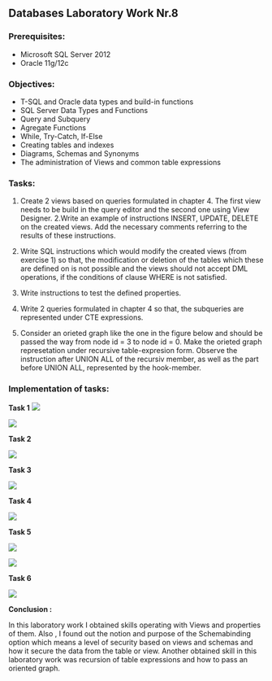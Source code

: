 ## Databases Laboratory Work Nr.8


### Prerequisites:
  - Microsoft SQL Server 2012
  - Oracle 11g/12c

### Objectives:
  - T-SQL and Oracle data types and build-in functions
  - SQL Server Data Types and Functions
  - Query and Subquery
  - Agregate Functions
  - While, Try-Catch, If-Else
  - Creating tables and indexes
  - Diagrams, Schemas and Synonyms
  - The administration of Views and common table expressions
  
 ### Tasks: 
 
 1. Create 2 views based on queries formulated in chapter 4. The first view needs to be build in the query editor and the second one using View Designer. 
 2.Write an example of instructions INSERT, UPDATE, DELETE on the created views. Add the necessary comments referring to the results of these instructions. 
 
 3. Write SQL instructions which would modify the created views (from exercise 1) so that, the modification or deletion of the tables which these are defined on is not possible and the views should not accept DML operations, if the conditions of clause WHERE is not satisfied. 
 
 4. Write instructions to test the defined properties. 
 
 5. Write 2 queries formulated in chapter 4 so that, the subqueries are represented under CTE expressions. 
 
 6. Consider an orieted graph like the one in the figure below and should be passed the way from node id = 3 to node id = 0. Make the orieted graph represetation under recursive table-expresion form. Observe the instruction after UNION ALL of the recursiv member, as well as the part before UNION ALL, represented by the hook-member. 
 
 
 ### Implementation of tasks: 
 
 **Task 1**
 ![](https://github.com/bacal-t/BD-labs/blob/master/Laboratory_Work_N8/Screens/Task1_1.PNG)
 
 ![](https://github.com/bacal-t/BD-labs/blob/master/Laboratory_Work_N8/Screens/Task1_2.PNG) 
 
 **Task 2** 
 
 ![](https://github.com/bacal-t/BD-labs/blob/master/Laboratory_Work_N8/Screens/Task2.PNG) 
 
 **Task 3** 
 
 
 ![](https://github.com/bacal-t/BD-labs/blob/master/Laboratory_Work_N8/Screens/Task3.PNG) 
 
 **Task 4** 
 
 ![](https://github.com/bacal-t/BD-labs/blob/master/Laboratory_Work_N8/Screens/Task4.PNG) 
 
 **Task 5** 
 
 ![](https://github.com/bacal-t/BD-labs/blob/master/Laboratory_Work_N8/Screens/Task5_1.PNG) 
 
 ![](https://github.com/bacal-t/BD-labs/blob/master/Laboratory_Work_N8/Screens/Task5_2.PNG) 
 
 **Task 6** 
 
 ![](https://github.com/bacal-t/BD-labs/blob/master/Laboratory_Work_N8/Screens/Task6.PNG) 
 
 **Conclusion :** 
 
 In this laboratory work I obtained skills operating with Views and properties of them. Also , I found out the notion and purpose of the Schemabinding option which means a level of security based on views and schemas and how it secure the data from the table or view. Another obtained skill in this laboratory work was recursion of table expressions and how to pass an oriented graph.
